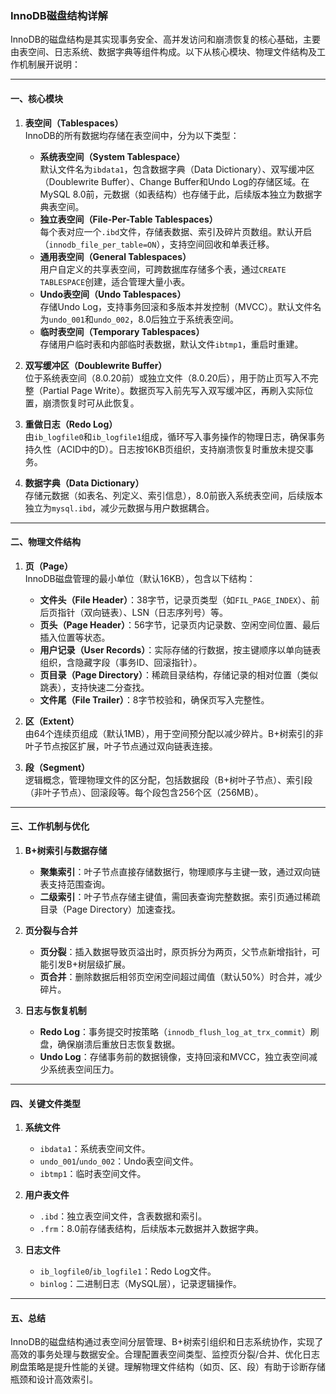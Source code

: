 ### InnoDB磁盘结构详解

InnoDB的磁盘结构是其实现事务安全、高并发访问和崩溃恢复的核心基础，主要由表空间、日志系统、数据字典等组件构成。以下从核心模块、物理文件结构及工作机制展开说明：

---

#### 一、核心模块
1. **表空间（Tablespaces）**  
   InnoDB的所有数据均存储在表空间中，分为以下类型：
    - **系统表空间（System Tablespace）**  
      默认文件名为`ibdata1`，包含数据字典（Data Dictionary）、双写缓冲区（Doublewrite Buffer）、Change Buffer和Undo Log的存储区域。在MySQL 8.0前，元数据（如表结构）也存储于此，后续版本独立为数据字典表空间。
    - **独立表空间（File-Per-Table Tablespaces）**  
      每个表对应一个`.ibd`文件，存储表数据、索引及碎片页数组。默认开启（`innodb_file_per_table=ON`），支持空间回收和单表迁移。
    - **通用表空间（General Tablespaces）**  
      用户自定义的共享表空间，可跨数据库存储多个表，通过`CREATE TABLESPACE`创建，适合管理大量小表。
    - **Undo表空间（Undo Tablespaces）**  
      存储Undo Log，支持事务回滚和多版本并发控制（MVCC）。默认文件名为`undo_001`和`undo_002`，8.0后独立于系统表空间。
    - **临时表空间（Temporary Tablespaces）**  
      存储用户临时表和内部临时表数据，默认文件`ibtmp1`，重启时重建。

2. **双写缓冲区（Doublewrite Buffer）**  
   位于系统表空间（8.0.20前）或独立文件（8.0.20后），用于防止页写入不完整（Partial Page Write）。数据页写入前先写入双写缓冲区，再刷入实际位置，崩溃恢复时可从此恢复。

3. **重做日志（Redo Log）**  
   由`ib_logfile0`和`ib_logfile1`组成，循环写入事务操作的物理日志，确保事务持久性（ACID中的D）。日志按16KB页组织，支持崩溃恢复时重放未提交事务。

4. **数据字典（Data Dictionary）**  
   存储元数据（如表名、列定义、索引信息），8.0前嵌入系统表空间，后续版本独立为`mysql.ibd`，减少元数据与用户数据耦合。

---

#### 二、物理文件结构
1. **页（Page）**  
   InnoDB磁盘管理的最小单位（默认16KB），包含以下结构：
    - **文件头（File Header）**：38字节，记录页类型（如`FIL_PAGE_INDEX`）、前后页指针（双向链表）、LSN（日志序列号）等。
    - **页头（Page Header）**：56字节，记录页内记录数、空闲空间位置、最后插入位置等状态。
    - **用户记录（User Records）**：实际存储的行数据，按主键顺序以单向链表组织，含隐藏字段（事务ID、回滚指针）。
    - **页目录（Page Directory）**：稀疏目录结构，存储记录的相对位置（类似跳表），支持快速二分查找。
    - **文件尾（File Trailer）**：8字节校验和，确保页写入完整性。

2. **区（Extent）**  
   由64个连续页组成（默认1MB），用于空间预分配以减少碎片。B+树索引的非叶子节点按区扩展，叶子节点通过双向链表连接。

3. **段（Segment）**  
   逻辑概念，管理物理文件的区分配，包括数据段（B+树叶子节点）、索引段（非叶子节点）、回滚段等。每个段包含256个区（256MB）。

---

#### 三、工作机制与优化
1. **B+树索引与数据存储**
    - **聚集索引**：叶子节点直接存储数据行，物理顺序与主键一致，通过双向链表支持范围查询。
    - **二级索引**：叶子节点存储主键值，需回表查询完整数据。索引页通过稀疏目录（Page Directory）加速查找。

2. **页分裂与合并**
    - **页分裂**：插入数据导致页溢出时，原页拆分为两页，父节点新增指针，可能引发B+树层级扩展。
    - **页合并**：删除数据后相邻页空闲空间超过阈值（默认50%）时合并，减少碎片。

3. **日志与恢复机制**
    - **Redo Log**：事务提交时按策略（`innodb_flush_log_at_trx_commit`）刷盘，确保崩溃后重放日志恢复数据。
    - **Undo Log**：存储事务前的数据镜像，支持回滚和MVCC，独立表空间减少系统表空间压力。

---

#### 四、关键文件类型
1. **系统文件**
    - `ibdata1`：系统表空间文件。
    - `undo_001`/`undo_002`：Undo表空间文件。
    - `ibtmp1`：临时表空间文件。

2. **用户表文件**
    - `.ibd`：独立表空间文件，含表数据和索引。
    - `.frm`：8.0前存储表结构，后续版本元数据并入数据字典。

3. **日志文件**
    - `ib_logfile0`/`ib_logfile1`：Redo Log文件。
    - `binlog`：二进制日志（MySQL层），记录逻辑操作。

---

#### 五、总结
InnoDB的磁盘结构通过表空间分层管理、B+树索引组织和日志系统协作，实现了高效的事务处理与数据安全。合理配置表空间类型、监控页分裂/合并、优化日志刷盘策略是提升性能的关键。理解物理文件结构（如页、区、段）有助于诊断存储瓶颈和设计高效索引。